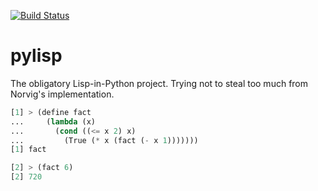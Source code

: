 [![Build Status](https://travis-ci.org/msherry/pylisp.svg?branch=master)](https://travis-ci.org/msherry/pylisp)
# pylisp
The obligatory Lisp-in-Python project. Trying not to steal too much from Norvig's implementation.

```lisp
[1] > (define fact
...     (lambda (x)
...       (cond ((<= x 2) x)
...         (True (* x (fact (- x 1)))))))
[1] fact

[2] > (fact 6)
[2] 720
```
